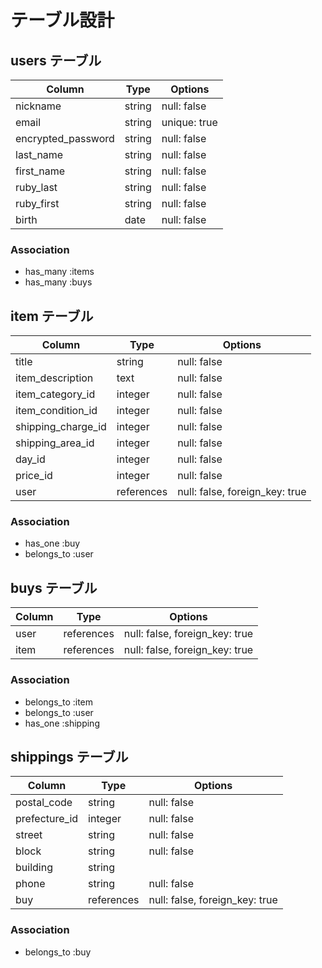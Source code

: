 # テーブル設計

## users テーブル

| Column               | Type    | Options      |
| -------------------- | ------- | ------------ |
| nickname             | string  | null: false  |
| email                | string  | unique: true |
| encrypted_password   | string  | null: false  |
| last_name            | string  | null: false  |
| first_name           | string  | null: false  |
| ruby_last            | string  | null: false  |
| ruby_first           | string  | null: false  |
| birth                | date    | null: false  |

### Association

- has_many :items
- has_many :buys

## item テーブル

| Column              | Type        | Options                        |
| ------------------- | ----------- | ------------------------------ |
| title               | string      | null: false                    |
| item_description    | text        | null: false                    |
| item_category_id    | integer     | null: false                    |
| item_condition_id   | integer     | null: false                    |
| shipping_charge_id  | integer     | null: false                    |
| shipping_area_id    | integer     | null: false                    |
| day_id              | integer     | null: false                    |
| price_id            | integer     | null: false                    |
| user                | references  | null: false, foreign_key: true |
### Association

- has_one    :buy
- belongs_to :user

## buys テーブル

| Column     | Type       | Options                        |
| --------   | ---------  | ------------------------------ |
| user       | references | null: false, foreign_key: true |
| item       | references | null: false, foreign_key: true |

### Association

- belongs_to :item
- belongs_to :user
- has_one    :shipping

## shippings テーブル

| Column                 | Type         | Options                        |
| ---------------------- | ------------ | ------------------------------ |
| postal_code            | string       | null: false                    |
| prefecture_id          | integer      | null: false                    |
| street                 | string       | null: false                    |
| block                  | string       | null: false                    |
| building               | string       |                                |
| phone                  | string       | null: false                    |
| buy                    | references   | null: false, foreign_key: true |

### Association

- belongs_to :buy
